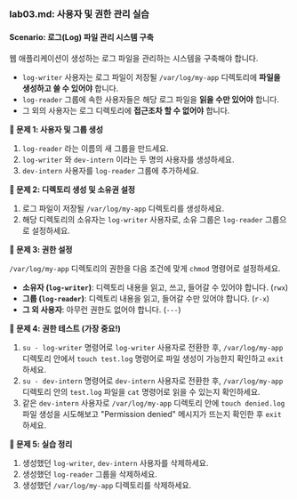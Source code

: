 ### lab03.md: 사용자 및 권한 관리 실습

#### Scenario: 로그(Log) 파일 관리 시스템 구축

웹 애플리케이션이 생성하는 로그 파일을 관리하는 시스템을 구축해야 합니다.

  * `log-writer` 사용자는 로그 파일이 저장될 `/var/log/my-app` 디렉토리에 **파일을 생성하고 쓸 수 있어야** 합니다.
  * `log-reader` 그룹에 속한 사용자들은 해당 로그 파일을 **읽을 수만 있어야** 합니다.
  * 그 외의 사용자는 로그 디렉토리에 **접근조차 할 수 없어야** 합니다.

**📝 문제 1: 사용자 및 그룹 생성**

1.  `log-reader` 라는 이름의 새 그룹을 만드세요.
2.  `log-writer` 와 `dev-intern` 이라는 두 명의 사용자를 생성하세요.
3.  `dev-intern` 사용자를 `log-reader` 그룹에 추가하세요.

**📝 문제 2: 디렉토리 생성 및 소유권 설정**

1.  로그 파일이 저장될 `/var/log/my-app` 디렉토리를 생성하세요.
2.  해당 디렉토리의 소유자는 `log-writer` 사용자로, 소유 그룹은 `log-reader` 그룹으로 설정하세요.

**📝 문제 3: 권한 설정**

`/var/log/my-app` 디렉토리의 권한을 다음 조건에 맞게 `chmod` 명령어로 설정하세요.

  * **소유자 (`log-writer`)**: 디렉토리 내용을 읽고, 쓰고, 들어갈 수 있어야 합니다. (`rwx`)
  * **그룹 (`log-reader`)**: 디렉토리 내용을 읽고, 들어갈 수만 있어야 합니다. (`r-x`)
  * **그 외 사용자**: 아무런 권한도 없어야 합니다. (`---`)

**📝 문제 4: 권한 테스트 (가장 중요\!)**

1.  `su - log-writer` 명령어로 `log-writer` 사용자로 전환한 후, `/var/log/my-app` 디렉토리 안에서 `touch test.log` 명령어로 파일 생성이 가능한지 확인하고 `exit` 하세요.
2.  `su - dev-intern` 명령어로 `dev-intern` 사용자로 전환한 후, `/var/log/my-app` 디렉토리 안의 `test.log` 파일을 `cat` 명령어로 읽을 수 있는지 확인하세요.
3.  같은 `dev-intern` 사용자로 `/var/log/my-app` 디렉토리 안에 `touch denied.log` 파일 생성을 시도해보고 "Permission denied" 메시지가 뜨는지 확인한 후 `exit` 하세요.

**📝 문제 5: 실습 정리**

1.  생성했던 `log-writer`, `dev-intern` 사용자를 삭제하세요.
2.  생성했던 `log-reader` 그룹을 삭제하세요.
3.  생성했던 `/var/log/my-app` 디렉토리를 삭제하세요.